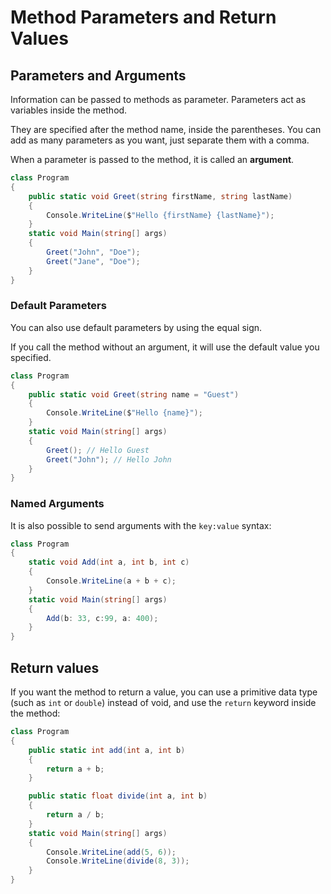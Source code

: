 # Method Parameters and Return Values

## Parameters and Arguments
Information can be passed to methods as parameter. Parameters act as variables inside the method.

They are specified after the method name, inside the parentheses. You can add as many parameters as you want, just separate them with a comma.

When a parameter is passed to the method, it is called an **argument**.

```cs
class Program
{
    public static void Greet(string firstName, string lastName)
    {
        Console.WriteLine($"Hello {firstName} {lastName}");
    }
    static void Main(string[] args)
    {
        Greet("John", "Doe");
        Greet("Jane", "Doe");
    }
}
```

### Default Parameters
You can also use default parameters by using the equal sign.

If you call the method without an argument, it will use the default value you specified.
```cs
class Program
{
    public static void Greet(string name = "Guest")
    {
        Console.WriteLine($"Hello {name}");
    }
    static void Main(string[] args)
    {
        Greet(); // Hello Guest
        Greet("John"); // Hello John
    }
}
```

### Named Arguments
It is also possible to send arguments with the `key:value` syntax:

```cs
class Program
{
    static void Add(int a, int b, int c)
    {
        Console.WriteLine(a + b + c);
    }
    static void Main(string[] args)
    {
        Add(b: 33, c:99, a: 400);
    }
}
```

## Return values
If you want the method to return a value, you can use a primitive data type (such as `int` or `double`) instead of void, 
and use the `return` keyword inside the method:
```cs
class Program
{
    public static int add(int a, int b)
    {
        return a + b;
    }

    public static float divide(int a, int b)
    {
        return a / b;
    }
    static void Main(string[] args)
    {
        Console.WriteLine(add(5, 6));
        Console.WriteLine(divide(8, 3));
    }
}
```